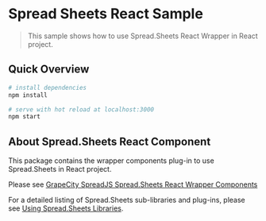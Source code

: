 # Spread Sheets React Sample

>This sample shows how to use Spread.Sheets React Wrapper in React project.

## Quick Overview

``` bash
# install dependencies
npm install

# serve with hot reload at localhost:3000
npm start
```

## About Spread.Sheets React Component

This package contains the wrapper components plug-in to use Spread.Sheets in React project.

Please see [GrapeCity SpreadJS Spread.Sheets React Wrapper Components](https://www.npmjs.com/package/@grapecity/spread-sheets-react)

For a detailed listing of Spread.Sheets sub-libraries and plug-ins, please see [Using Spread.Sheets Libraries](http://help.grapecity.com/spread/SpreadSheets11/webframe.html#UsingSpread.SheetswithReact.html).